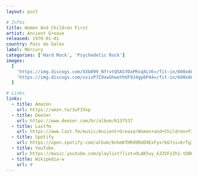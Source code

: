 ```yaml
---
layout: post

# Infos
title: Women And Children First
artist: Ancient Grease
released: 1970-01-01
country: País de Gales
label: Mercury
categories: ['Hard Rock', 'Psychedelic Rock']
images:
  [
    'https://img.discogs.com/XXb099_NfrvtQSASYDaPRsqXLVE=/fit-in/600x600/filters:strip_icc():format(jpeg):mode_rgb():quality(90)/discogs-images/R-4738107-1456880040-3664.jpeg.jpg',
    'https://img.discogs.com/xvisP7I9xwGhwoYhUF9J4gp6P44=/fit-in/600x600/filters:strip_icc():format(jpeg):mode_rgb():quality(90)/discogs-images/R-4738107-1456880026-8817.jpeg.jpg',
  ]

# Links
links:
  - title: Amazon
    url: https://amzn.to/3uF1Vxp
  - title: Deezer
    url: https://www.deezer.com/br/album/6137537
  - title: Lastfm
    url: https://www.last.fm/music/Ancient+Grease/Women+and+Children+First
  - title: Spotify
    url: https://open.spotify.com/album/6nhmKfHRd9RUD9ExFyxrbG?si=6rTg3VfaS8a0DfE8hJ5p5g
  - title: YouTube
    url: https://music.youtube.com/playlist?list=OLAK5uy_k3ZVFzZh1-tDB0Pfd9PVZ9iRR17vAxuIg
  - title: Wikipedia-w
    url: #
---
```

